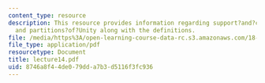 ```yaml
---
content_type: resource
description: This resource provides information regarding support?and?compact?support
  and partitions?of?Unity along with the definitions.
file: /media/https%3A/open-learning-course-data-rc.s3.amazonaws.com/18-101-analysis-ii-fall-2005/8746a8f44de079dda7b3d5116f3fc936_lecture14.pdf
file_type: application/pdf
resourcetype: Document
title: lecture14.pdf
uid: 8746a8f4-4de0-79dd-a7b3-d5116f3fc936
---
```


